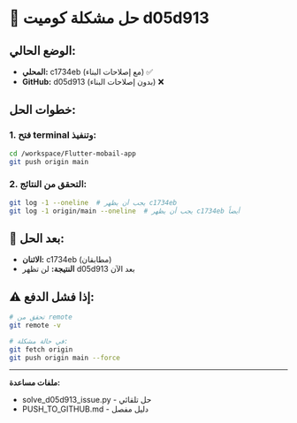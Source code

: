 # 🚀 حل مشكلة كوميت d05d913

## الوضع الحالي:
- **المحلي:** c1734eb (مع إصلاحات البناء) ✅
- **GitHub:** d05d913 (بدون إصلاحات البناء) ❌

## خطوات الحل:

### 1. فتح terminal وتنفيذ:

```bash
cd /workspace/Flutter-mobail-app
git push origin main
```

### 2. التحقق من النتائج:

```bash
git log -1 --oneline  # يجب أن يظهر c1734eb
git log -1 origin/main --oneline  # يجب أن يظهر c1734eb أيضاً
```

## 🎯 بعد الحل:
- **الاثنان:** c1734eb (مطابقان)
- **النتيجة:** لن تظهر d05d913 بعد الآن

## ⚠️ إذا فشل الدفع:
```bash
# تحقق من remote
git remote -v

# في حالة مشكلة:
git fetch origin
git push origin main --force
```

---
**ملفات مساعدة:**
- solve_d05d913_issue.py - حل تلقائي
- PUSH_TO_GITHUB.md - دليل مفصل
